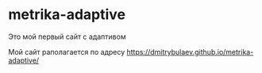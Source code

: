 # metrika-adaptive

Это мой первый сайт с адаптивом

Мой сайт раполагается по адресу https://dmitrybulaev.github.io/metrika-adaptive/
                       